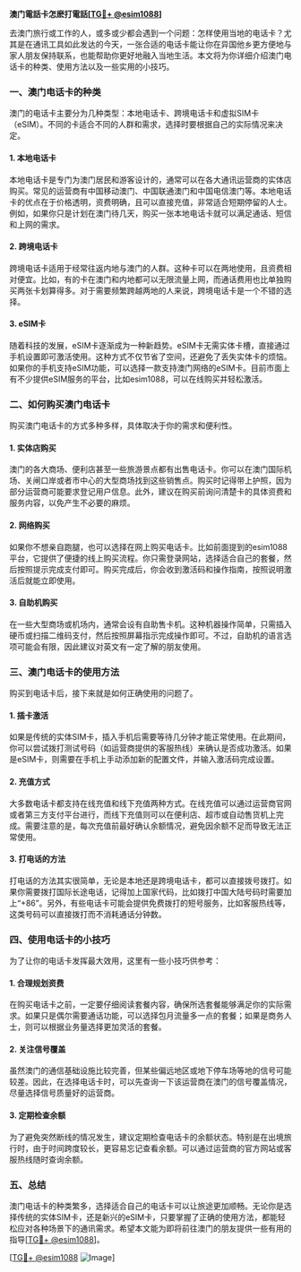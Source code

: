 **澳门電話卡怎麽打電話[[TG💪+ @esim1088](https://t.me/s/esim1088)]**

去澳门旅行或工作的人，或多或少都会遇到一个问题：怎样使用当地的电话卡？尤其是在通讯工具如此发达的今天，一张合适的电话卡能让你在异国他乡更方便地与家人朋友保持联系，也能帮助你更好地融入当地生活。本文将为你详细介绍澳门电话卡的种类、使用方法以及一些实用的小技巧。

### 一、澳门电话卡的种类

澳门的电话卡主要分为几种类型：本地电话卡、跨境电话卡和虚拟SIM卡（eSIM）。不同的卡适合不同的人群和需求，选择时要根据自己的实际情况来决定。

#### 1. 本地电话卡

本地电话卡是专门为澳门居民和游客设计的，通常可以在各大通讯运营商的实体店购买。常见的运营商有中国移动澳门、中国联通澳门和中国电信澳门等。本地电话卡的优点在于价格透明，资费明确，且可以直接充值，非常适合短期停留的人士。例如，如果你只是计划在澳门待几天，购买一张本地电话卡就可以满足通话、短信和上网的需求。

#### 2. 跨境电话卡

跨境电话卡适用于经常往返内地与澳门的人群。这种卡可以在两地使用，且资费相对便宜。比如，有的卡在澳门和内地都可以无限流量上网，而通话费用也比单独购买两张卡划算得多。对于需要频繁跨越两地的人来说，跨境电话卡是一个不错的选择。

#### 3. eSIM卡

随着科技的发展，eSIM卡逐渐成为一种新趋势。eSIM卡无需实体卡槽，直接通过手机设置即可激活使用。这种方式不仅节省了空间，还避免了丢失实体卡的烦恼。如果你的手机支持eSIM功能，可以选择一款支持澳门网络的eSIM卡。目前市面上有不少提供eSIM服务的平台，比如esim1088，可以在线购买并轻松激活。

### 二、如何购买澳门电话卡

购买澳门电话卡的方式多种多样，具体取决于你的需求和便利性。

#### 1. 实体店购买

澳门的各大商场、便利店甚至一些旅游景点都有出售电话卡。你可以在澳门国际机场、关闸口岸或者市中心的大型商场找到这些销售点。购买时记得带上护照，因为部分运营商可能要求登记用户信息。此外，建议在购买前询问清楚卡的具体资费和服务内容，以免产生不必要的麻烦。

#### 2. 网络购买

如果你不想亲自跑腿，也可以选择在网上购买电话卡。比如前面提到的esim1088平台，它提供了便捷的线上购买流程。你只需登录网站，选择适合自己的套餐，然后按照提示完成支付即可。购买完成后，你会收到激活码和操作指南，按照说明激活后就能立即使用。

#### 3. 自助机购买

在一些大型商场或机场内，通常会设有自助售卡机。这种机器操作简单，只需插入硬币或扫描二维码支付，然后按照屏幕指示完成操作即可。不过，自助机的语言选项可能会有限，因此建议对英文有一定了解的朋友使用。

### 三、澳门电话卡的使用方法

购买到电话卡后，接下来就是如何正确使用的问题了。

#### 1. 插卡激活

如果是传统的实体SIM卡，插入手机后需要等待几分钟才能正常使用。在此期间，你可以尝试拨打测试号码（如运营商提供的客服热线）来确认是否成功激活。如果是eSIM卡，则需要在手机上手动添加新的配置文件，并输入激活码完成设置。

#### 2. 充值方式

大多数电话卡都支持在线充值和线下充值两种方式。在线充值可以通过运营商官网或者第三方支付平台进行，而线下充值则可以在便利店、超市或自动售货机上完成。需要注意的是，每次充值前最好确认余额情况，避免因余额不足而导致无法正常使用。

#### 3. 打电话的方法

打电话的方法其实很简单，无论是本地还是跨境电话卡，都可以直接拨号拨打。如果你需要拨打国际长途电话，记得加上国家代码，比如拨打中国大陆号码时需要加上“+86”。另外，有些电话卡可能会提供免费拨打的短号服务，比如客服热线等，这类号码可以直接拨打而不消耗通话分钟数。

### 四、使用电话卡的小技巧

为了让你的电话卡发挥最大效用，这里有一些小技巧供参考：

#### 1. 合理规划资费

在购买电话卡之前，一定要仔细阅读套餐内容，确保所选套餐能够满足你的实际需求。如果只是偶尔需要通话功能，可以选择包月流量多一点的套餐；如果是商务人士，则可以根据业务量选择更加灵活的套餐。

#### 2. 关注信号覆盖

虽然澳门的通信基础设施比较完善，但某些偏远地区或地下停车场等地的信号可能较差。因此，在选择电话卡时，可以先查询一下该运营商在澳门的信号覆盖情况，尽量选择信号质量好的运营商。

#### 3. 定期检查余额

为了避免突然断线的情况发生，建议定期检查电话卡的余额状态。特别是在出境旅行时，由于时间跨度较长，更容易忘记查看余额。可以通过运营商的官方网站或客服热线随时查询余额。

### 五、总结

澳门电话卡的种类繁多，选择适合自己的电话卡可以让旅途更加顺畅。无论你是选择传统的实体SIM卡，还是新兴的eSIM卡，只要掌握了正确的使用方法，都能轻松应对各种场景下的通讯需求。希望本文能为即将前往澳门的朋友提供一些有用的指导[[TG💪+ @esim1088](https://t.me/s/esim1088)]。

[[TG💪+ @esim1088](https://t.me/s/esim1088) ![Image](https://i.postimg.cc/4NQfJmqS/Snipaste-2025-05-13-00-14-12.png)]